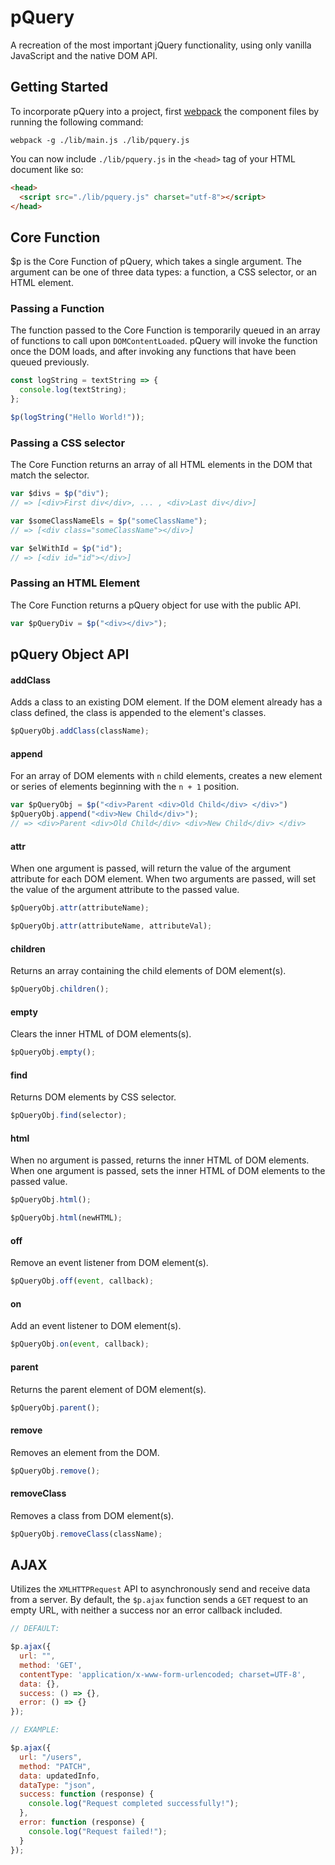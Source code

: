 # pQuery
A recreation of the most important jQuery functionality, using only vanilla JavaScript and the native DOM API.

## Getting Started

To incorporate pQuery into a project, first [webpack][webpack] the component files by running the following command:

[webpack]: https://webpack.github.io

```
webpack -g ./lib/main.js ./lib/pquery.js
```

You can now include `./lib/pquery.js` in the `<head>` tag of your HTML document like so:

```html
<head>
  <script src="./lib/pquery.js" charset="utf-8"></script>
</head>
```

## Core Function

$p is the Core Function of pQuery, which takes a single argument. The argument can be one of three data types: a function, a CSS selector, or an HTML element.

### Passing a Function

The function passed to the Core Function is temporarily queued in an array of functions to call upon `DOMContentLoaded`. pQuery will invoke the function once the DOM loads, and after invoking any functions that have been queued previously.

```JavaScript
const logString = textString => {
  console.log(textString);
};

$p(logString("Hello World!"));
```

### Passing a CSS selector

The Core Function returns an array of all HTML elements in the DOM that match the selector.

```JavaScript
var $divs = $p("div");
// => [<div>First div</div>, ... , <div>Last div</div>]

var $someClassNameEls = $p("someClassName");
// => [<div class="someClassName"></div>]

var $elWithId = $p("id");
// => [<div id="id"></div>]
```

### Passing an HTML Element

The Core Function returns a pQuery object for use with the public API.

```JavaScript
var $pQueryDiv = $p("<div></div>");
```

## pQuery Object API

#### addClass

Adds a class to an existing DOM element. If the DOM element already has a class defined, the class is appended to the element's classes.

```JavaScript
$pQueryObj.addClass(className);
```

#### append

For an array of DOM elements with `n` child elements, creates a new element or series of elements beginning with the `n + 1` position.

```JavaScript
var $pQueryObj = $p("<div>Parent <div>Old Child</div> </div>")
$pQueryObj.append("<div>New Child</div>");
// => <div>Parent <div>Old Child</div> <div>New Child</div> </div>
```

#### attr

When one argument is passed, will return the value of the argument attribute for each DOM element. When two arguments are passed, will set the value of the argument attribute to the passed value.

```JavaScript
$pQueryObj.attr(attributeName);

$pQueryObj.attr(attributeName, attributeVal);
```

#### children

Returns an array containing the child elements of DOM element(s).

```JavaScript
$pQueryObj.children();
```

#### empty

Clears the inner HTML of DOM elements(s).

```JavaScript
$pQueryObj.empty();
```

#### find

Returns DOM elements by CSS selector.

```JavaScript
$pQueryObj.find(selector);
```

#### html

When no argument is passed, returns the inner HTML of DOM elements. When one argument is passed, sets the inner HTML of DOM elements to the passed value.

```JavaScript
$pQueryObj.html();

$pQueryObj.html(newHTML);
```

#### off

Remove an event listener from DOM element(s).

```JavaScript
$pQueryObj.off(event, callback);
```

#### on

Add an event listener to DOM element(s).

```JavaScript
$pQueryObj.on(event, callback);
```

#### parent

Returns the parent element of DOM element(s).

```JavaScript
$pQueryObj.parent();
```

#### remove

Removes an element from the DOM.

```JavaScript
$pQueryObj.remove();
```

#### removeClass

Removes a class from DOM element(s).

```JavaScript
$pQueryObj.removeClass(className);
```

## AJAX

Utilizes the `XMLHTTPRequest` API to asynchronously send and receive data from a server. By default, the `$p.ajax` function sends a `GET` request to an empty URL, with neither a success nor an error callback included.

```JavaScript
// DEFAULT:

$p.ajax({
  url: "",
  method: 'GET',
  contentType: 'application/x-www-form-urlencoded; charset=UTF-8',
  data: {},
  success: () => {},
  error: () => {}  
});

// EXAMPLE:

$p.ajax({
  url: "/users",
  method: "PATCH",
  data: updatedInfo,
  dataType: "json",
  success: function (response) {
    console.log("Request completed successfully!");
  },
  error: function (response) {
    console.log("Request failed!");
  }
});
```
